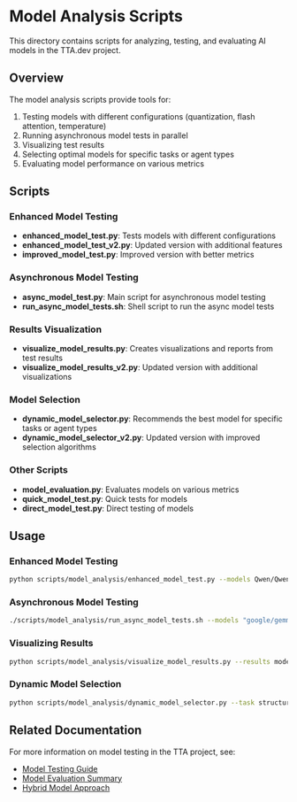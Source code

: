 # Model Analysis Scripts

This directory contains scripts for analyzing, testing, and evaluating AI models in the TTA.dev project.

## Overview

The model analysis scripts provide tools for:

1. Testing models with different configurations (quantization, flash attention, temperature)
2. Running asynchronous model tests in parallel
3. Visualizing test results
4. Selecting optimal models for specific tasks or agent types
5. Evaluating model performance on various metrics

## Scripts

### Enhanced Model Testing

- **enhanced_model_test.py**: Tests models with different configurations
- **enhanced_model_test_v2.py**: Updated version with additional features
- **improved_model_test.py**: Improved version with better metrics

### Asynchronous Model Testing

- **async_model_test.py**: Main script for asynchronous model testing
- **run_async_model_tests.sh**: Shell script to run the async model tests

### Results Visualization

- **visualize_model_results.py**: Creates visualizations and reports from test results
- **visualize_model_results_v2.py**: Updated version with additional visualizations

### Model Selection

- **dynamic_model_selector.py**: Recommends the best model for specific tasks or agent types
- **dynamic_model_selector_v2.py**: Updated version with improved selection algorithms

### Other Scripts

- **model_evaluation.py**: Evaluates models on various metrics
- **quick_model_test.py**: Quick tests for models
- **direct_model_test.py**: Direct testing of models

## Usage

### Enhanced Model Testing

```bash
python scripts/model_analysis/enhanced_model_test.py --models Qwen/Qwen2.5-0.5B-Instruct Qwen/Qwen2.5-1.5B-Instruct --quantizations 4bit 8bit --flash-attention true false --temperatures 0.1 0.7 1.0 --output model_test_results/test_results.json
```

### Asynchronous Model Testing

```bash
./scripts/model_analysis/run_async_model_tests.sh --models "google/gemma-2b" "Qwen/Qwen2.5-0.5B-Instruct" --max-concurrent 1 --quantization none
```

### Visualizing Results

```bash
python scripts/model_analysis/visualize_model_results.py --results model_test_results/test_results.json
```

### Dynamic Model Selection

```bash
python scripts/model_analysis/dynamic_model_selector.py --task structured_output --max-memory 4000 --min-speed 20
```

## Related Documentation

For more information on model testing in the TTA project, see:

- [Model Testing Guide](../../Documentation/Models/model_testing.md)
- [Model Evaluation Summary](../../Documentation/Models/model_evaluation_summary.md)
- [Hybrid Model Approach](../../Documentation/Models/hybrid_model_approach.md)
